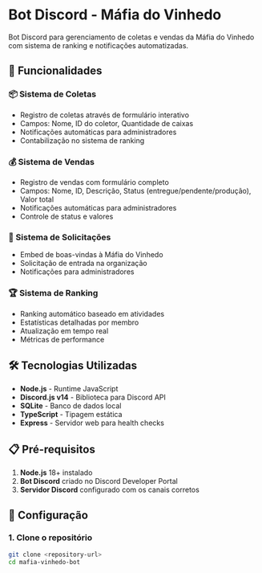 # Bot Discord - Máfia do Vinhedo

Bot Discord para gerenciamento de coletas e vendas da Máfia do Vinhedo com sistema de ranking e notificações automatizadas.

## 🚀 Funcionalidades

### 📦 Sistema de Coletas
- Registro de coletas através de formulário interativo
- Campos: Nome, ID do coletor, Quantidade de caixas
- Notificações automáticas para administradores
- Contabilização no sistema de ranking

### 💰 Sistema de Vendas
- Registro de vendas com formulário completo
- Campos: Nome, ID, Descrição, Status (entregue/pendente/produção), Valor total
- Notificações automáticas para administradores
- Controle de status e valores

### 🎯 Sistema de Solicitações
- Embed de boas-vindas à Máfia do Vinhedo
- Solicitação de entrada na organização
- Notificações para administradores

### 🏆 Sistema de Ranking
- Ranking automático baseado em atividades
- Estatísticas detalhadas por membro
- Atualização em tempo real
- Métricas de performance

## 🛠️ Tecnologias Utilizadas

- **Node.js** - Runtime JavaScript
- **Discord.js v14** - Biblioteca para Discord API
- **SQLite** - Banco de dados local
- **TypeScript** - Tipagem estática
- **Express** - Servidor web para health checks

## 📋 Pré-requisitos

1. **Node.js** 18+ instalado
2. **Bot Discord** criado no Discord Developer Portal
3. **Servidor Discord** configurado com os canais corretos

## 🔧 Configuração

### 1. Clone o repositório
```bash
git clone <repository-url>
cd mafia-vinhedo-bot
